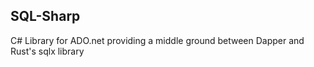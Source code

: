 ## SQL-Sharp

C# Library for ADO.net providing a middle ground between Dapper and Rust's sqlx library